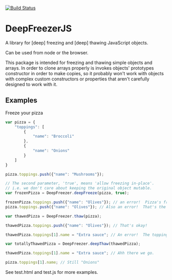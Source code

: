 [![Build Status](https://travis-ci.org/TOGoS/DeepFreezerJS.svg?branch=master)](https://travis-ci.org/TOGoS/DeepFreezerJS)

# DeepFreezerJS

A library for [deep] freezing and [deep] thawing JavaScript objects.

Can be used from node or the browser.

This package is intended for freezing and thawing simple objects and arrays.
In order to clone arrays properly is invokes objects' prototypes constructor
in order to make copies, so it probably won't work with objects with
complex custom constructors or properties that aren't carefully designed
to work with it.

## Examples

Freeze your pizza

```javascript
var pizza = {
    "toppings": [
        {
            "name": "Broccoli"
        },
        {
            "name": "Onions"
        }
    ]
}

pizza.toppings.push({"name": "Mushrooms"});

// The second parameter, 'true', means 'allow freezing in-place'.
// i.e. we don't care about keeping the original object mutable.
var frozenPizza = DeepFreezer.deepFreeze(pizza, true);

frozenPizza.toppings.push({"name": "Olives"}); // an error!  Pizza's frozen
pizza.toppings.push({"name": "Olives"}); // Also an error!  That's the same instance as frozenPizza.

var thawedPizza = DeepFreezer.thaw(pizza);

thawedPizza.toppings.push({"name": "Olives"}); // That's okay!

thawedPizza.toppings[1].name = "Extra sauce"; // An error!  The toppings were also each frozen.

var totallyThawedPizza = DeepFreezer.deepThaw(thawedPizza);

thawedPizza.toppings[1].name = "Extra sauce"; // Ahh there we go.

pizza.toppings[1].name; // Still "Onions"
```

See test.html and test.js for more examples.
